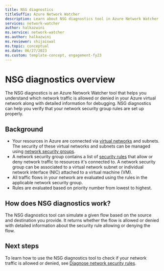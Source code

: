 ```yaml
---
title: NSG diagnostics
titleSuffix: Azure Network Watcher
description: Learn about NSG diagnostics tool in Azure Network Watcher.
services: network-watcher
author: halkazwini
ms.service: network-watcher
ms.author: halkazwini
ms.reviewer: shijaiswal
ms.topic: conceptual
ms.date: 06/27/2023
ms.custom: template-concept, engagement-fy23
---
```


# NSG diagnostics overview

The NSG diagnostics is an Azure Network Watcher tool that helps you understand which network traffic is allowed or denied in your Azure virtual network along with detailed information for debugging. NSG diagnostics can help you verify that your network security group rules are set up properly. 

## Background

- Your resources in Azure are connected via [virtual networks](../virtual-network/virtual-networks-overview.md) and subnets. The security of these virtual networks and subnets can be managed using [network security groups](../virtual-network/network-security-groups-overview.md).
- A network security group contains a list of [security rules](../virtual-network/network-security-groups-overview.md#security-rules) that allow or deny network traffic to resources it's connected to. A network security group can be associated to a virtual network subnet or individual network interface (NIC) attached to a virtual machine (VM). 
- All traffic flows in your network are evaluated using the rules in the applicable network security group.
- Rules are evaluated based on priority number from lowest to highest.

## How does NSG diagnostics work? 

The NSG diagnostics tool can simulate a given flow based on the source and destination you provide. It returns whether the flow is allowed or denied with detailed information about the security rule allowing or denying the flow.

## Next steps

To learn how to use the NSG diagnostics tool to check if your network traffic is allowed or denied, see [Diagnose network security rules](diagnose-network-security-rules.md).
